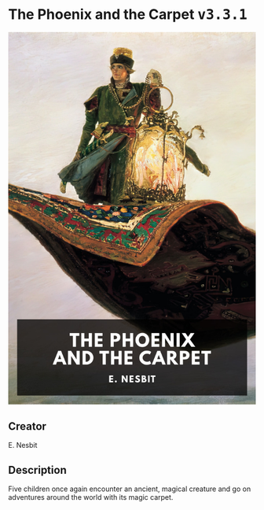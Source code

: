 
# The Phoenix and the Carpet <kbd>v3.3.1</kbd>

<center>
  <img src="./cover-1024.jpg"/>
</center>

## Creator
E. Nesbit

## Description
Five children once again encounter an ancient, magical creature and go on adventures around the world with its magic carpet.
